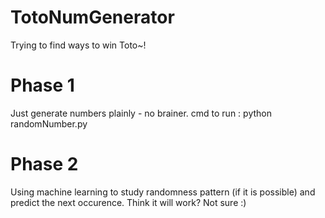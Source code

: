 # TotoNumGenerator
Trying to find ways to win Toto~!

# Phase 1 
Just generate numbers plainly - no brainer. 
cmd to run : python randomNumber.py

# Phase 2
Using machine learning to study randomness pattern (if it is possible) and predict the next occurence. Think it will work? Not sure :) 
